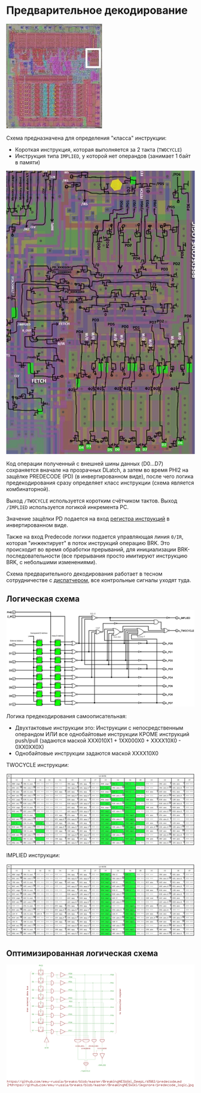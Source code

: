 # Предварительное декодирование

![6502_locator_predecode](/BreakingNESWiki/imgstore/6502/6502_locator_predecode.jpg)

Схема предназначена для определения "класса" инструкции: 
- Короткая инструкция, которая выполняется за 2 такта (`TWOCYCLE`)
- Инструкция типа `IMPLIED`, у которой нет операндов (занимает 1 байт в памяти)

![predecode_tran](/BreakingNESWiki/imgstore/6502/predecode_tran.jpg)

Код операции полученный с внешней шины данных (D0...D7) сохраняется вначале на прозрачных DLatch, а затем во время PHI2 на защёлке PREDECODE (PD) (в инвертированном виде), после чего логика предекодирования сразу определяет класс инструкции (схема является комбинаторной).

Выход `/TWOCYCLE` используется коротким счётчиком тактов. Выход `/IMPLIED` используется логикой инкремента PC.

Значение защёлки PD подается на вход [регистра инструкций](ir.md) в инвертированном виде.

Также на вход Predecode логики подается управляющая линия `0/IR`, которая "инжектирует" в поток инструкций операцию BRK. Это происходит во время обработки прерываний, для инициализации BRK-последовательности (все прерывания просто имитируют инструкцию BRK, с небольшими изменениями).

Схема предварительного декодирования работает в тесном сотрудничестве с [диспатчером](dispatch.md), все контрольные сигналы уходят туда.

## Логическая схема

![predecode_logic](/BreakingNESWiki/imgstore/6502/predecode_logic.jpg)

Логика предекодирования самоописательная:
- Двухтактовые инструкции это: Инструкции с непосредственным операндом ИЛИ все однобайтовые инструкции КРОМЕ инструкций push/pull (задаются маской XXX010X1 + 1XX000X0 + XXXX10X0 - 0XX0XX0X)
- Однобайтовые инструкции задаются маской XXXX10X0

TWOCYCLE инструкции:

![predecode_twocycle](/BreakingNESWiki/imgstore/6502/predecode_twocycle.jpg)

IMPLIED инструкции:

![predecode_implied](/BreakingNESWiki/imgstore/6502/predecode_implied.jpg)

## Оптимизированная логическая схема

![24_predecode_logic](/BreakingNESWiki/imgstore/6502/ttlworks/24_predecode_logic.png)
